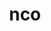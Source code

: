 ---
title: "nco"
layout: cache
categories: [package, develop-2023-10-08]
meta: {"versions": ["5.1.6"], "compilers": ["cce@=15.0.1", "gcc@=11.4.0", "gcc@=9.4.0", "oneapi@=2023.2.1"], "oss": ["rhel8", "ubuntu20.04"], "platforms": ["linux"], "targets": ["aarch64", "ppc64le", "x86_64_v3", "zen4"], "stacks": ["e4s", "e4s-arm", "e4s-cray-rhel", "e4s-oneapi", "e4s-power", "root"], "num_specs": 5, "num_specs_by_stack": {"root": 5, "e4s-cray-rhel": 1, "e4s-arm": 1, "e4s-power": 1, "e4s": 1, "e4s-oneapi": 1}}
spec_details: [{"hash": "ye3cix6ybiwego43jjwfsou57lnlqach", "compiler": "cce@=15.0.1", "versions": ["5.1.6"], "os": "rhel8", "platform": "linux", "target": "zen4", "variants": ["build_system=autotools", "~doc"], "stacks": ["root", "e4s-cray-rhel"], "size": "-", "tarball": "https://binaries.spack.io/releases/develop-2023-10-08/build_cache/linux-rhel8-zen4/cce-15.0.1/nco-5.1.6/linux-rhel8-zen4-cce-15.0.1-nco-5.1.6-ye3cix6ybiwego43jjwfsou57lnlqach.spack"}, {"hash": "dkzdt4qixvrorojgbehgcsub2ixl473a", "compiler": "gcc@=11.4.0", "versions": ["5.1.6"], "os": "ubuntu20.04", "platform": "linux", "target": "aarch64", "variants": ["build_system=autotools", "~doc"], "stacks": ["e4s-arm", "root"], "size": "-", "tarball": "https://binaries.spack.io/releases/develop-2023-10-08/build_cache/linux-ubuntu20.04-aarch64/gcc-11.4.0/nco-5.1.6/linux-ubuntu20.04-aarch64-gcc-11.4.0-nco-5.1.6-dkzdt4qixvrorojgbehgcsub2ixl473a.spack"}, {"hash": "u4w3zlppeh7zx4i3yszm4djznvnrdscn", "compiler": "gcc@=9.4.0", "versions": ["5.1.6"], "os": "ubuntu20.04", "platform": "linux", "target": "ppc64le", "variants": ["build_system=autotools", "~doc"], "stacks": ["root", "e4s-power"], "size": "-", "tarball": "https://binaries.spack.io/releases/develop-2023-10-08/build_cache/linux-ubuntu20.04-ppc64le/gcc-9.4.0/nco-5.1.6/linux-ubuntu20.04-ppc64le-gcc-9.4.0-nco-5.1.6-u4w3zlppeh7zx4i3yszm4djznvnrdscn.spack"}, {"hash": "tbw2zcleeemmxprx7vcfnk3svycgyhk5", "compiler": "gcc@=11.4.0", "versions": ["5.1.6"], "os": "ubuntu20.04", "platform": "linux", "target": "x86_64_v3", "variants": ["build_system=autotools", "~doc"], "stacks": ["e4s", "root"], "size": "-", "tarball": "https://binaries.spack.io/releases/develop-2023-10-08/build_cache/linux-ubuntu20.04-x86_64_v3/gcc-11.4.0/nco-5.1.6/linux-ubuntu20.04-x86_64_v3-gcc-11.4.0-nco-5.1.6-tbw2zcleeemmxprx7vcfnk3svycgyhk5.spack"}, {"hash": "ekfpweshmomx4esvy3di4yy5dbbf2qu7", "compiler": "oneapi@=2023.2.1", "versions": ["5.1.6"], "os": "ubuntu20.04", "platform": "linux", "target": "x86_64_v3", "variants": ["build_system=autotools", "~doc"], "stacks": ["root", "e4s-oneapi"], "size": "-", "tarball": "https://binaries.spack.io/releases/develop-2023-10-08/build_cache/linux-ubuntu20.04-x86_64_v3/oneapi-2023.2.1/nco-5.1.6/linux-ubuntu20.04-x86_64_v3-oneapi-2023.2.1-nco-5.1.6-ekfpweshmomx4esvy3di4yy5dbbf2qu7.spack"}]
---